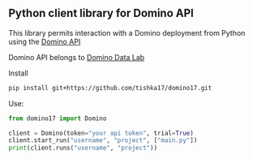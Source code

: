 ## Python client library for Domino API

This library permits interaction with a Domino deployment from Python using the [Domino API](https://dominodatalab.github.io/api-docs/)

Domino API belongs to [Domino Data Lab](https://www.dominodatalab.com/)

Install
```bash
pip install git+https://github.com/tishka17/domino17.git
```

Use:
```python
from domino17 import Domino

client = Domino(token="your api token", trial=True)
client.start_run("username", "project", ["main.py"])
print(client.runs("username", "project"))
```
